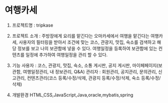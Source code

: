 # 여행카세

1. 프로젝트명 : tripkase
2. 프로젝트 소개 : 주방장에게 요리를 맡긴다는 오마카세에서 여행을 맡긴다는 여행카세,
사용자의 필터링을 받아서 조건에 맞는 코스, 관광지, 맛집, 숙소를 검색하고 해당 정보를 보고 나의 보관함에 넣을 수 있다.
여행일정을 등록하여 보관함에 있는 컨텐츠를 일정에 추가하여 여행일정을 관리 할 수 있다.

3. 기능
사용자 : 코스, 관광지, 맛집, 숙소, 소통 게시판, 공지 게시판, 마이페페이지(보관함, 여행일정관리, 내 정보관리, Q&A)
관리자 : 회원관리, 공지관리, 문의관리, 신고관리, 컨텐츠관리(코스 등록/수정/삭제, 관광지 등록/수정/삭제, 숙소 등록/수정/삭제)

4. 개발환경
HTML,CSS,JavaScript,Java,oracle,mybatis,spring


